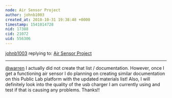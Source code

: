 ```yaml
---
node: Air Sensor Project
author: johnb1003
created_at: 2018-10-31 19:38:48 +0000
timestamp: 1541014728
nid: 17388
cid: 21072
uid: 556306
---
```




[johnb1003](../profile/johnb1003) replying to: [Air Sensor Project](../notes/johnb1003/10-24-2018/air-sensor-project)

----
[@warren](/profile/warren) I actually did not create that list / documentation. However, once I get a functioning air sensor I do planning on creating similar documentation on this Public Lab platform with the updated materials list! Also, I will definitely look into the quality of the usb charger I am currently using and test if that is causing any problems. Thanks!!